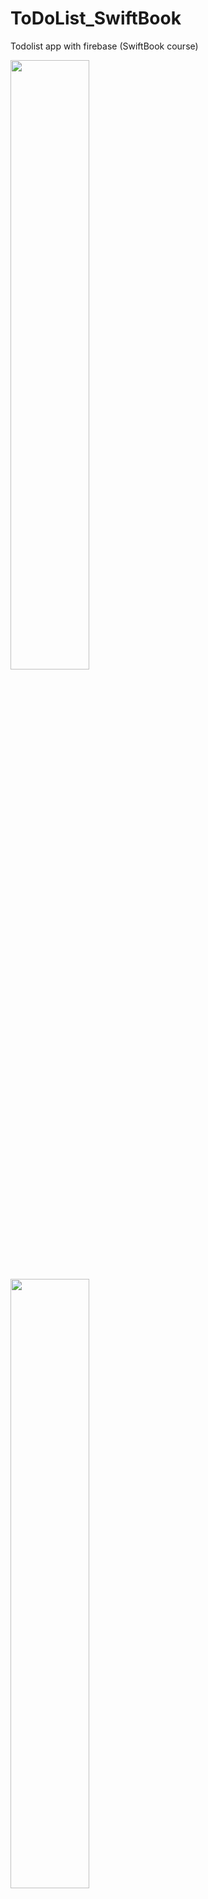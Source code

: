 # ToDoList_SwiftBook
Todolist app with firebase (SwiftBook course)

<img src="https://user-images.githubusercontent.com/40758299/200504561-3910769b-c1ae-44e5-8bb9-131c4bf31048.png" width=50% height=50%> <img src="https://user-images.githubusercontent.com/40758299/200504564-cf61faac-844a-4052-9dd2-c77b25a27e52.png" width=50% height=50%> <img src="https://user-images.githubusercontent.com/40758299/200504566-cf8ce8e1-973d-4a39-855c-a07d19c0f706.png" width=50% height=50%> <img src="https://user-images.githubusercontent.com/40758299/200504549-814db0f8-6f16-4046-b91b-360dbc8ba217.png" width=50% height=50%> <img src="https://user-images.githubusercontent.com/40758299/200504557-6ef53d07-4697-4e6d-87b6-d63a9d52783d.png" width=50% height=50%>
